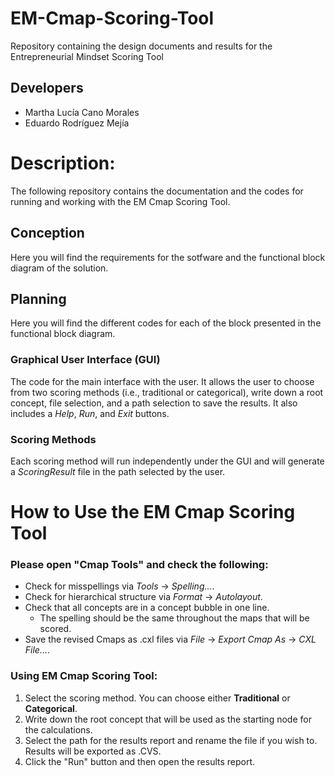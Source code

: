 # EM-Cmap-Scoring-Tool
Repository containing the design documents and results for the Entrepreneurial Mindset Scoring Tool
## Developers
- Martha Lucía Cano Morales
- Eduardo Rodríguez Mejía
# Description:
The following repository contains the documentation and the codes for running and working with the EM Cmap Scoring Tool.
##  Conception
Here you will find the requirements for the sotfware and the functional block diagram of the solution.
## Planning
Here you will find the different codes for each of the block presented in the functional block diagram.
### Graphical User Interface (GUI)
The code for the main interface with the user. It allows the user to choose from two scoring methods (i.e., traditional or categorical), write down a root concept, file selection, and a path selection to save the results.
It also includes a *Help*, *Run*, and *Exit* buttons.
### Scoring Methods
Each scoring method will run independently under the GUI and will generate a *ScoringResult* file in the path selected by the user.
# How to Use the EM Cmap Scoring Tool
### Please open "Cmap Tools" and check the following:
- Check for misspellings via *Tools* -> *Spelling...*.
- Check for hierarchical structure via *Format* -> *Autolayout*.
- Check that all concepts are in a concept bubble in one line.
	- The spelling should be the same throughout the maps that will be scored.
- Save the revised Cmaps as .cxl files via *File* -> *Export Cmap As* -> *CXL File...*.
### Using EM Cmap Scoring Tool:
1. Select the scoring method. You can choose either **Traditional** or **Categorical**.
2. Write down the root concept that will be used as the starting node for the calculations.
3. Select the path for the results report and rename the file if you wish to. Results will be exported as .CVS.
4. Click the "Run" button and then open the results report.
